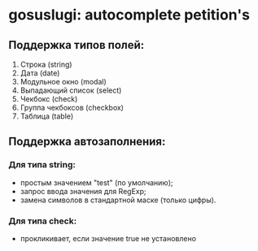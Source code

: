 # gosuslugi: autocomplete petition's

## Поддержка типов полей:

1. Строка (string)
2. Дата (date)
3. Модульное окно (modal)
4. Выпадающий список (select)
5. Чекбокс (check)
6. Группа чекбоксов (checkbox)
7. Таблица (table)

## Поддержка автозаполнения:

### Для типа string:
* простым значением "test" (по умолчанию);
* запрос ввода значения для RegExp;
* замена символов в стандартной маске (только цифры).

### Для типа check:
* прокликивает, если значение true не установлено
